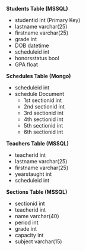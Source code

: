 **Students Table (MSSQL)**

-   studentid int (Primary Key)
-   lastname varchar(25)
-   firstname varchar(25)
-   grade int
-   DOB datetime
-   scheduleid int
-   honorsstatus bool
-   GPA float

**Schedules Table (Mongo)**

-   scheduleid int
-   schedule Document
    -   1st sectionid int
    -   2nd sectionid int
    -   3rd sectionid int
    -   4th sectionid int
    -   5th sectionid int
    -   6th sectionid int

**Teachers Table (MSSQL)**

-   teacherid int
-   lastname varchar(25)
-   firstname varchar(25)
-   yearstaught int
-   scheduleid int

**Sections Table (MSSQL)**

-   sectionid int
-   teacherid int
-   name varchar(40)
-   period int
-   grade int
-   capacity int
-   subject varchar(15)
